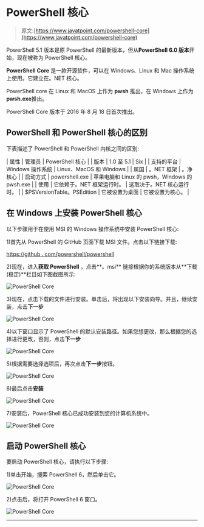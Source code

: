 # PowerShell 核心

> 原文:[https://www.javatpoint.com/powershell-core](https://www.javatpoint.com/powershell-core)

PowerShell 5.1 版本是原 PowerShell 的最新版本，但从**PowerShell 6.0 版本**开始，现在被称为 PowerShell 核心。

**PowerShell Core** 是一款开源软件，可以在 Windows、Linux 和 Mac 操作系统上使用。它建立在。NET 核心。

PowerShell core 在 Linux 和 MacOS 上作为 **pwsh** 推出，在 Windows 上作为**pwsh.exe**推出。

PowerShell Core 版本于 2016 年 8 月 18 日首次推出。

## PowerShell 和 PowerShell 核心的区别

下表描述了 PowerShell 和 PowerShell 内核之间的区别:

| 属性 | 管理员 | PowerShell 核心 |
| 版本 | 1.0 至 5.1 | Six |
| 支持的平台 | Windows 操作系统 | Linux、MacOS 和 Windows |
| 属国 | 。NET 框架 | 。净核心 |
| 启动方式 | powershell.exe | 苹果电脑和 Linux 的 pwsh，Windows 的 pwsh.exe |
| 使用 | 它依赖于。NET 框架运行时。 | 这取决于。NET 核心运行时。 |
| $PSVersionTable。PSEdition | 它被设置为桌面 | 它被设置为核心。 |

## 在 Windows 上安装 PowerShell 核心

以下步骤用于在使用 MSI 的 Windows 操作系统中安装 PowerShell 核心:

1)首先从 PowerShell 的 GitHub 页面下载 MSI 文件。点击以下链接下载:

[https://github . com/powershell/powershell](https://github.com/PowerShell/PowerShell)

2)现在，进入**获取 PowerShell** ，点击**。msi** 链接根据你的系统版本从**下载(稳定)**栏目如下图截图所示:

![PowerShell Core](img/6c5c53ea5034737c2a9a6902998aa9f4.png)

3)现在，点击下载的文件进行安装。单击后，将出现以下安装向导。并且，继续安装，点击**下一步**

![PowerShell Core](img/27d5993e76e0a45afc51822ffd836912.png)

4)以下窗口显示了 PowerShell 的默认安装路径。如果您想更改，那么根据您的选择进行更改，否则，点击**下一步**

![PowerShell Core](img/ce8c6f08326a68511e600d456097e731.png)

5)根据需要选择选项后，再次点击**下一步**按钮。

![PowerShell Core](img/be3f29ddd824b26e43e3be6ae9db2527.png)

6)最后点击**安装**

![PowerShell Core](img/66632ce769000868815484bddbc4e995.png)

7)安装后，PowerShell 核心已成功安装到您的计算机系统中。

![PowerShell Core](img/de101a2ff99410990f117ca9be69b6cd.png)

## 启动 PowerShell 核心

要启动 PowerShell 核心，请执行以下步骤:

1)单击开始，搜索 PowerShell 6，然后单击它。

![PowerShell Core](img/600f5ced98fe0bfa20a4ef78fc8a11ae.png)

2)点击后，将打开 PowerShell 6 窗口。

![PowerShell Core](img/b6f580a303864feac8b6d9995b4e7295.png)

* * *